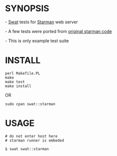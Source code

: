 # SYNOPSIS

\- [Swat](https://github.com/melezhik/swat) tests for [Starman](http://search.cpan.org/perldoc?Starman) web server

\- A few tests were ported from [original starman code](http://cpansearch.perl.org/src/MIYAGAWA/Starman-0.4014/t/)

\- This is only example test suite

# INSTALL

    perl Makefile.PL
    make
    make test
    make install

OR

    sudo cpan swat::starman

# USAGE

    # do not enter host here
    # starman runner is embeded

    $ swat swat::starman 
